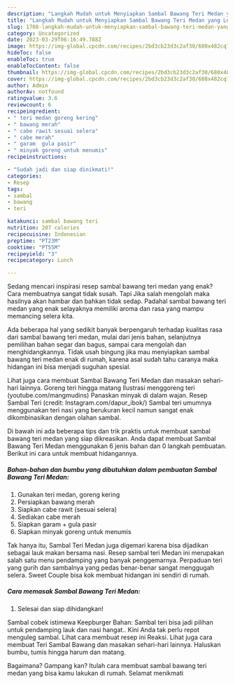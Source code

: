 ```yaml
---
description: "Langkah Mudah untuk Menyiapkan Sambal Bawang Teri Medan yang Lezat Sekali"
title: "Langkah Mudah untuk Menyiapkan Sambal Bawang Teri Medan yang Lezat Sekali"
slug: 1708-langkah-mudah-untuk-menyiapkan-sambal-bawang-teri-medan-yang-lezat-sekali
category: Uncategorized
date: 2023-03-29T06:16:49.788Z
image: https://img-global.cpcdn.com/recipes/2bd3cb23d3c2af30/680x482cq70/sambal-bawang-teri-medan-foto-resep-utama.jpg
hideToc: false
enableToc: true
enableTocContent: false
thumbnail: https://img-global.cpcdn.com/recipes/2bd3cb23d3c2af30/680x482cq70/sambal-bawang-teri-medan-foto-resep-utama.jpg
cover: https://img-global.cpcdn.com/recipes/2bd3cb23d3c2af30/680x482cq70/sambal-bawang-teri-medan-foto-resep-utama.jpg
author: Admin
authorAv: notfound
ratingvalue: 3.6
reviewcount: 6
recipeingredient:
- " teri medan goreng kering"
- " bawang merah"
- " cabe rawit sesuai selera"
- " cabe merah"
- " garam  gula pasir"
- " minyak goreng untuk menumis"
recipeinstructions:

- "Sudah jadi dan siap dinikmati!"
categories:
- Resep
tags:
- sambal
- bawang
- teri

katakunci: sambal bawang teri 
nutrition: 207 calories
recipecuisine: Indonesian
preptime: "PT23M"
cooktime: "PT55M"
recipeyield: "3"
recipecategory: Lunch

---
```



Sedang mencari inspirasi resep sambal bawang teri medan yang enak? Cara membuatnya sangat tidak susah. Tapi Jika salah mengolah maka hasilnya akan hambar dan bahkan tidak sedap. Padahal sambal bawang teri medan yang enak selayaknya memiliki aroma dan rasa yang mampu memancing selera kita.


Ada beberapa hal yang sedikit banyak berpengaruh terhadap kualitas rasa dari sambal bawang teri medan, mulai dari jenis bahan, selanjutnya pemilihan bahan segar dan bagus, sampai cara mengolah dan menghidangkannya. Tidak usah bingung jika mau menyiapkan sambal bawang teri medan enak di rumah, karena asal sudah tahu caranya maka hidangan ini bisa menjadi suguhan spesial.

Lihat juga cara membuat Sambal Bawang Teri Medan dan masakan sehari-hari lainnya. Goreng teri hingga matang Ilustrasi menggoreng teri (youtube.com/mangmudins) Panaskan minyak di dalam wajan. Resep Sambal Teri (credit: Instagram.com/dapur_ibok/) Sambal teri umumnya menggunakan teri nasi yang berukuran kecil namun sangat enak dikombinasikan dengan olahan sambal.


Di bawah ini ada beberapa tips dan trik praktis untuk membuat sambal bawang teri medan yang siap dikreasikan. Anda dapat membuat Sambal Bawang Teri Medan menggunakan 6 jenis bahan dan 0 langkah pembuatan. Berikut ini cara untuk membuat hidangannya.

<!--inarticleads1-->

##### Bahan-bahan dan bumbu yang dibutuhkan dalam pembuatan Sambal Bawang Teri Medan:

1. Gunakan  teri medan, goreng kering
1. Persiapkan  bawang merah
1. Siapkan  cabe rawit (sesuai selera)
1. Sediakan  cabe merah
1. Siapkan  garam + gula pasir
1. Siapkan  minyak goreng untuk menumis


Tak hanya itu, Sambal Teri Medan juga digemari karena bisa dijadikan sebagai lauk makan bersama nasi. Resep sambal teri Medan ini merupakan salah satu menu pendamping yang banyak penggemarnya. Perpaduan teri yang gurih dan sambalnya yang pedas benar-benar sangat menggugah selera. Sweet Couple bisa kok membuat hidangan ini sendiri di rumah. 

<!--inarticleads2-->

##### Cara memasak Sambal Bawang Teri Medan:


1. Selesai dan siap dihidangkan!

Sambal cobek istimewa Keepburger Bahan: Sambal teri bisa jadi pilihan untuk pendamping lauk dan nasi hangat.. Kini Anda tak perlu repot menguleg sambal. Lihat cara membuat resep ini Reaksi. Lihat juga cara membuat Teri Sambal Bawang dan masakan sehari-hari lainnya. Haluskan bumbu, tumis hingga harum dan matang. 

Bagaimana? Gampang kan? Itulah cara membuat sambal bawang teri medan yang bisa kamu lakukan di rumah. Selamat menikmati
